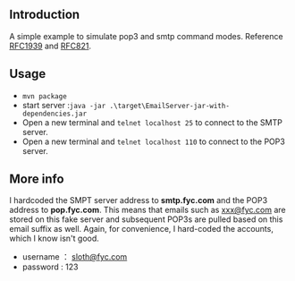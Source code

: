 ## Introduction
A simple example to simulate pop3 and smtp command modes.
Reference [RFC1939](https://www.rfc-editor.org/rfc/rfc1939) and [RFC821](https://www.rfc-editor.org/rfc/rfc821).

## Usage
- `mvn package`
- start server :`java -jar .\target\EmailServer-jar-with-dependencies.jar`
- Open a new terminal and `telnet localhost 25` to connect to the SMTP server.
- Open a new terminal and `telnet localhost 110` to connect to the POP3 server.


## More info

I hardcoded the SMPT server address to **smtp.fyc.com** and the POP3 address to **pop.fyc.com**. This means that emails such as xxx@fyc.com are stored on this fake server and subsequent POP3s are pulled based on this email suffix as well.
Again, for convenience, I hard-coded the accounts, which I know isn't good.
- username ： sloth@fyc.com
- password  :    123